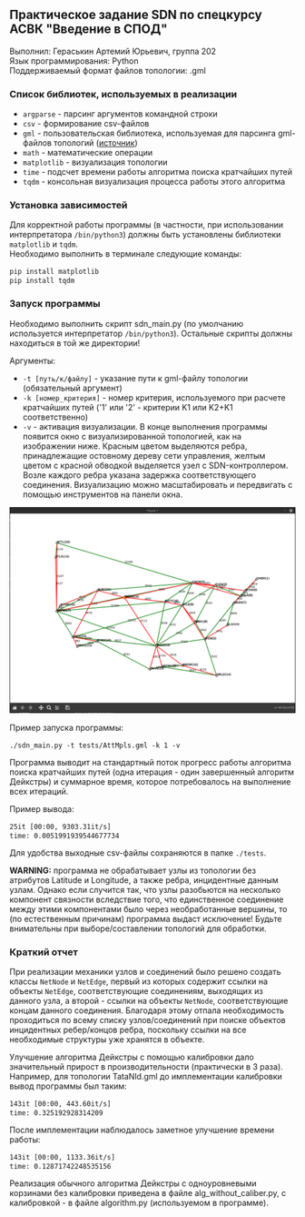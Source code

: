 ## Практическое задание SDN по спецкурсу АСВК "Введение в СПОД"
Выполнил: Гераськин Артемий Юрьевич, группа 202 \
Язык программирования: Python \
Поддерживаемый формат файлов топологии: .gml

### Список библиотек, используемых в реализации
* ```argparse``` - парсинг аргументов командной строки
* ```csv``` - формирование csv-файлов
* ```gml``` - пользовательская библиотека, используемая для парсинга gml-файлов топологий ([источник](https://github.com/icasdri/gml.py))
* ```math``` - математические операции
* ```matplotlib``` - визуализация топологии
* ```time``` - подсчет времени работы алгоритма поиска кратчайших путей
* ```tqdm``` - консольная визуализация процесса работы этого алгоритма

### Установка зависимостей
Для корректной работы программы (в частности, при использовании интерпретатора ```/bin/python3```) должны быть установлены библиотеки ```matplotlib``` и ```tqdm```. \
Необходимо выполнить в терминале следующие команды:
```
pip install matplotlib
pip install tqdm
```

### Запуск программы
Необходимо выполнить скрипт sdn_main.py (по умолчанию используется интерпретатор ```/bin/python3```). Остальные скрипты должны находиться в той же директории!

Аргументы:
* ```-t [путь/к/файлу]``` - указание пути к gml-файлу топологии (обязательный аргумент)
* ```-k [номер_критерия]``` - номер критерия, используемого при расчете кратчайших путей ('1' или '2' - критерии K1 или K2+K1 соответственно)
* ```-v``` - активация визуализации. В конце выполнения программы появится окно с визуализированной топологией, как на изображении ниже. Красным цветом выделяются ребра, принадлежащие остовному дереву сети управления, желтым цветом с красной обводкой выделяется узел с SDN-контроллером. Возле каждого ребра указана задержка соответствующего соединения. Визуализацию можно масштабировать и передвигать с помощью инструментов на панели окна.

![](img/window.png)

Пример запуска программы:
```
./sdn_main.py -t tests/AttMpls.gml -k 1 -v
```

Программа выводит на стандартный поток прогресс работы алгоритма поиска кратчайших путей (одна итерация - один завершенный алгоритм Дейкстры) и суммарное время, которое потребовалось на выполнение всех итераций.

Пример вывода:
```
25it [00:00, 9303.31it/s]
time: 0.0051991939544677734
```

Для удобства выходные csv-файлы сохраняются в папке ```./tests```.

**WARNING:** программа не обрабатывает узлы из топологии без атрибутов Latitude и Longitude, а также ребра, инцидентные данным узлам. Однако если случится так, что узлы разобьются на несколько компонент связности вследствие того, что единственное соединение между этими компонентами было через необработанные вершины, то (по естественным причинам) программа выдаст исключение! Будьте внимательны при выборе/составлении топологий для обработки.

### Краткий отчет
При реализации механики узлов и соединений было решено создать классы ```NetNode``` и ```NetEdge```, первый из которых содержит ссылки на объекты ```NetEdge```, соответствующие соединениям, выходящих из данного узла, а второй - ссылки на объекты ```NetNode```, соответствующие концам данного соединения. Благодаря этому отпала необходимость проходиться по всему списку узлов/соединений при поиске объектов инцидентных ребер/концов ребра, поскольку ссылки на все необходимые структуры уже хранятся в объекте.

Улучшение алгоритма Дейкстры с помощью калибровки дало значительный прирост в производительности (практически в 3 раза). Например, для топологии TataNld.gml до имплементации калибровки вывод программы был таким:
```
143it [00:00, 443.60it/s]
time: 0.325192928314209
```

После имплементации наблюдалось заметное улучшение времени работы:
```
143it [00:00, 1133.36it/s]
time: 0.12871742248535156
```

Реализация обычного алгоритма Дейкстры с одноуровневыми корзинами без калибровки приведена в файле alg_without_caliber.py, с калибровкой - в файле algorithm.py (используемом в программе).
